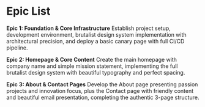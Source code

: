 # Epic List

**Epic 1: Foundation & Core Infrastructure**
Establish project setup, development environment, brutalist design system implementation with architectural precision, and deploy a basic canary page with full CI/CD pipeline.

**Epic 2: Homepage & Core Content**
Create the main homepage with company name and simple mission statement, implementing the full brutalist design system with beautiful typography and perfect spacing.

**Epic 3: About & Contact Pages**
Develop the About page presenting passion projects and innovation focus, plus the Contact page with friendly content and beautiful email presentation, completing the authentic 3-page structure.
